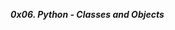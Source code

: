 **_0x06. Python - Classes and Objects_**

<p><img src="https://s3.amazonaws.com/intranet-projects-files/holbertonschool-higher-level_programming+/247/oop-meme.jpg" alt="" style=""></p>
